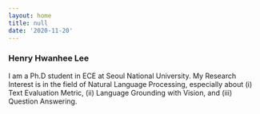 ```yaml
---
layout: home
title: null
date: '2020-11-20'
---
```

### Henry Hwanhee Lee

I am a Ph.D student in ECE at Seoul National University.
My Research Interest is in the field of Natural Language Processing, especially about (i) Text Evaluation Metric, (ii) Language Grounding with Vision, and (iii) Question Answering.
